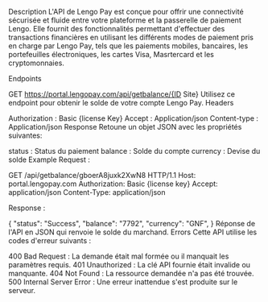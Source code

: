 Description
L'API de Lengo Pay est conçue pour offrir une connectivité sécurisée et fluide entre votre plateforme et la passerelle de paiement Lengo. Elle fournit des fonctionnalités permettant d'effectuer des transactions financières en utilisant les différents modes de paiement pris en charge par Lengo Pay, tels que les paiements mobiles, bancaires, les portefeuilles électroniques, les cartes Visa, Masrtercard et les cryptomonnaies.

Endpoints

GET https://portal.lengopay.com/api/getbalance/{ID Site}
Utilisez ce endpoint pour obtenir le solde de votre compte Lengo Pay.
Headers

Authorization : Basic {license Key}
Accept : Application/json
Content-type : Application/json
Response
Retoune un objet JSON avec les propriétés suivantes:

status : Status du paiement
balance : Solde du compte
currency : Devise du solde
Example
Request :

GET /api/getbalance/gboerA8juxk2XwN8 HTTP/1.1
Host: portal.lengopay.com
Authorization: Basic {license key}
Accept: application/json
Content-Type: application/json

Response :

{
   "status": "Success",
   "balance": "7792",
   "currency": "GNF",
}
Réponse de l'API en JSON qui renvoie le solde du marchand.
Errors
Cette API utilise les codes d'erreur suivants :

400 Bad Request : La demande était mal formée ou il manquait les paramètres requis.
401 Unauthorized : La clé API fournie était invalide ou manquante.
404 Not Found : La ressource demandée n'a pas été trouvée.
500 Internal Server Error : Une erreur inattendue s'est produite sur le serveur.